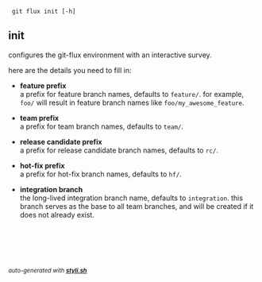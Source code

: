 
     git flux init [-h]


## init

configures the git-flux environment with an interactive survey.

here are the details you need to fill in:

- **feature prefix**  
  a prefix for feature branch names, defaults to `feature/`.
  for example, `foo/` will result in feature branch names like `foo/my_awesome_feature`.

- **team prefix**  
  a prefix for team branch names, defaults to `team/`.

- **release candidate prefix**  
  a prefix for release candidate branch names, defaults to `rc/`.

- **hot-fix prefix**  
  a prefix for hot-fix branch names, defaults to `hf/`.

- **integration branch**  
  the long-lived integration branch name, defaults to `integration`.
  this branch serves as the base to all team branches, and will be created if it does not already exist.



<br/><br/>
---
<sup><i>auto-generated with <b><a href="https://github.com/eliranmal/styli.sh">styli.sh</a></b></i></sup>
